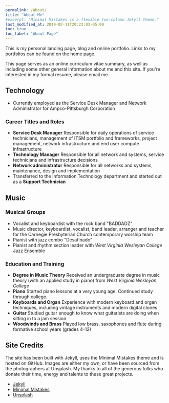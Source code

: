 ```yaml
---
permalink: /about/
title: "About Me"
#excerpt: "Minimal Mistakes is a flexible two-column Jekyll theme."
last_modified_at: 2019-02-11T20:23:03-05:00
toc: true
toc_label: "About Page"
---
```


This is my personal landing page, blog and online portfolio.  Links to my portfolios can be found on the home page.

This page serves as an online curriculum vitae summary, as well as including some other general information about me and this site.  If you're interested in my formal resume, please email me.

## Technology

- Currently employed as the Service Desk Manager and Network Administrator for Ampco-Pittsburgh Corporation

### Career Titles and Roles

  - **Service Desk Manager** Responsible for daily operations of service technicians, management of ITSM portfolio and frameworks, project management, network infrastructure and end user compute infrastructure
  - **Technology Manager** Responsible for all network and systems, service technicians and infrastructure decisions
  - **Network administrator** Responsible for all networks and systems, maintenance, design and implementation
  - Transferred to the Information Technology department and started out as a **Support Technician**

## Music

### Musical Groups

  - Vocalist and keyboardist with the rock band "BADDADZ"
  - Music director, keyboardist, vocalist, band leader, arranger and teacher for the Carnegie Presbyterian Church contemporary worship team
  - Pianist with jazz combo "Desafinado"
  - Pianist and rhythm section leader with _West Virginia Wesleyan College_ Jazz Ensemble

### Education and Training

  - **Degree in Music Theory** Received an undergraduate degree in music theory (with an applied study in piano) from _West Virginia Wesleyan College_
  - **Piano** Started piano lessons at a very young age.  Continued study through college.
  - **Keyboards and Organ** Experience with modern keyboard and organ techniques, including vintage instruments and modern digital clones
  - **Guitar** Studied guitar enough to know what guitarists are doing when sitting in to a jam session
  - **Woodwinds and Brass** Played low brass, saxophones and flute during formative school years (grades 4-12)

## Site Credits

The site has been built with Jekyll, uses the Minimal Mistakes theme and is hosted on GitHub.  Images are either my own, or have been sourced from the photographers at Unsplash.  My thanks to all of the generous folks who donate their time, energy and talents to these great projects.

- [Jekyll](https://jekyllrb.com/)
- [Minimal Mistakes](https://mmistakes.github.io/minimal-mistakes/)
- [Unsplash](https://unsplash.com/)

